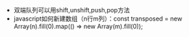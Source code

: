 * 双端队列可以用shift,unshift,push,pop方法
* javascript如何新建数组（n行m列）：const transposed = new Array(n).fill(0).map(() => new Array(m).fill(0));

